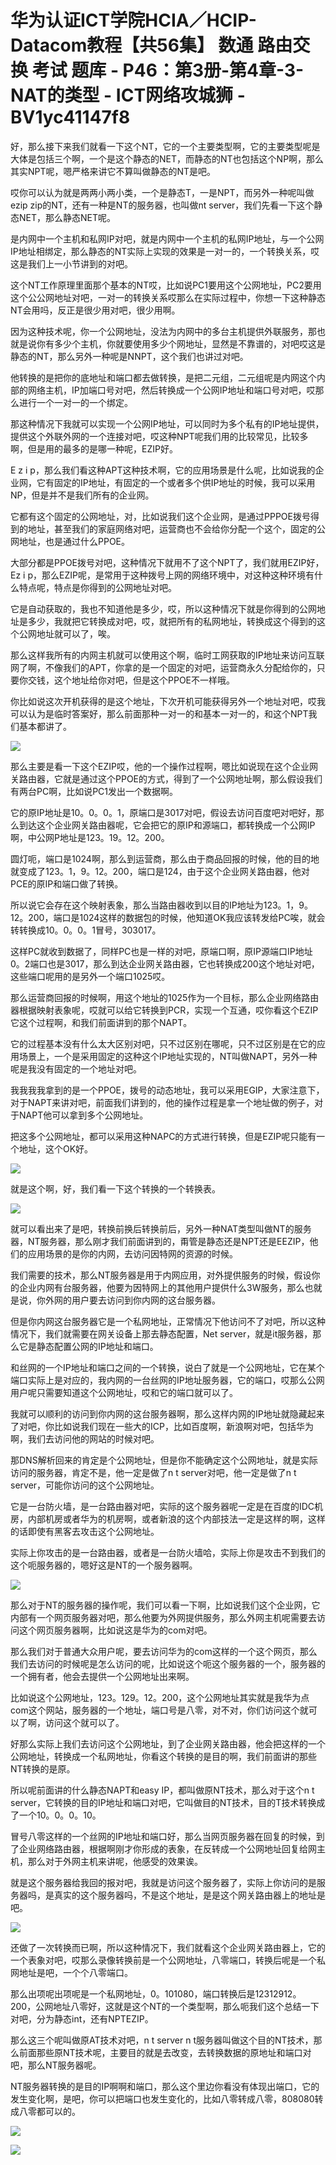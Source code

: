 # 华为认证ICT学院HCIA／HCIP-Datacom教程【共56集】 数通 路由交换 考试 题库 - P46：第3册-第4章-3-NAT的类型 - ICT网络攻城狮 - BV1yc41147f8

好，那么接下来我们就看一下这个NT，它的一个主要类型啊，它的主要类型呢是大体是包括三个啊，一个是这个静态的NET，而静态的NT也包括这个NP啊，那么其实NPT呢，嗯严格来讲它不算叫做静态的NT是吧。

哎你可以认为就是两两小两小类，一个是静态T，一是NPT，而另外一种呢叫做ezip zip的NT，还有一种是NT的服务器，也叫做nt server，我们先看一下这个静态NET，那么静态NET呢。

是内网中一个主机和私网IP对吧，就是内网中一个主机的私网IP地址，与一个公网IP地址相绑定，那么静态的NT实际上实现的效果是一对一的，一个转换关系，哎这是我们上一小节讲到的对吧。

这个NT工作原理里面那个基本的NT哎，比如说PC1要用这个公网地址，PC2要用这个公公网地址对吧，一对一的转换关系哎那么在实际过程中，你想一下这种静态NT会用吗，反正是很少用对吧，很少用啊。

因为这种技术呢，你一个公网地址，没法为内网中的多台主机提供外联服务，那也就是说你有多少个主机，你就要使用多少个网地址，显然是不靠谱的，对吧哎这是静态的NT，那么另外一种呢是NNPT，这个我们也讲过对吧。

他转换的是把你的底地址和端口都去做转换，是把二元组，二元组呢是内网这个内部的网络主机，IP加端口号对吧，然后转换成一个公网IP地址和端口号对吧，哎那么进行一个一对一的一个绑定。

那这种情况下我就可以实现一个公网IP地址，可以同时为多个私有的IP地址提供，提供这个外联外网的一个连接对吧，哎这种NPT呢我们用的比较常见，比较多啊，但是用的最多的是哪一种呢，EZIP好。

E z i p，那么我们看这种APT这种技术啊，它的应用场景是什么呢，比如说我的企业网，它有固定的IP地址，有固定的一个或者多个供IP地址的时候，我可以采用NP，但是并不是我们所有的企业网。

它都有这个固定的公网地址，对，比如说我们这个企业网，是通过PPPOE拨号得到的地址，甚至我们的家庭网络对吧，运营商也不会给你分配一个这个，固定的公网地址，也是通过什么PPOE。

大部分都是PPOE拨号对吧，这种情况下就用不了这个NPT了，我们就用EZIP好，Ez i p，那么EZIP呢，是常用于这种拨号上网的网络环境中，对这种这种环境有什么特点呢，特点是你得到的公网地址对吧。

它是自动获取的，我也不知道他是多少，哎，所以这种情况下就是你得到的公网地址是多少，我就把它转换成对吧，哎，就把所有的私网地址，转换成这个得到的这个公网地址就可以了，唉。

那么这样我所有的内网主机就可以使用这个啊，临时工网获取的IP地址来访问互联网了啊，不像我们的APT，你拿的是一个固定的对吧，运营商永久分配给你的，只要你交钱，这个地址给你对吧，但是这个PPOE不一样哦。

你比如说这次开机获得的是这个地址，下次开机可能获得另外一个地址对吧，哎我可以认为是临时答案好，那么前面那种一对一的和基本一对一的，和这个NPT我们基本都讲了。



![](img/aeb510db47d2c55e688253d7e9fa436e_1.png)

那么主要是看一下这个EZIP哎，他的一个操作过程啊，嗯比如说现在这个企业网关路由器，它就是通过这个PPOE的方式，得到了一个公网地址啊，那么假设我们有两台PC啊，比如说PC1发出一个数据啊。

它的原IP地址是10。0。0。1，原端口是3017对吧，假设去访问百度吧对吧好，那么到达这个企业网关路由器呢，它会把它的原IP和源端口，都转换成一个公网IP啊，中公网P地址是123。19。12。200。

圆灯呃，端口是1024啊，那么到运营商，那么由于商品回报的时候，他的目的地就变成了123。1，9。12。200，端口是124，由于这个企业网关路由器，他对PCE的原IP和端口做了转换。

所以说它会存在这个映射表象，那么当路由器收到以目的IP地址为123。1，9。12。200，端口是1024这样的数据包的时候，他知道OK我应该转发给PC唉，就会转转换成10。0。0。1冒号，303017。

这样PC就收到数据了，同样PC也是一样的对吧，原端口啊，原IP源端口IP地址0。2端口也是3017，那么到达企业网关路由器，它也转换成200这个地址对吧，这些端口呢用的是另外一个端口1025哎。

那么运营商回报的时候啊，用这个地址的1025作为一个目标，那么企业网络路由器根据映射表象呢，哎就可以给它转换到PCR，实现一个互通，哎你看这个EZIP它这个过程啊，和我们前面讲到的那个NAPT。

它的过程基本没有什么太大区别对吧，只不过区别在哪呢，只不过区别是在它的应用场景上，一个是采用固定的这种这个IP地址实现的，NT叫做NAPT，另外一种呢是我没有固定的一个地址对吧。

我我我我拿到的是一个PPOE，拨号的动态地址，我可以采用EGIP，大家注意下，对于NAPT来讲对吧，前面我们讲到的，他的操作过程是拿一个地址做的例子，对于NAPT他可以拿到多个公网地址。

把这多个公网地址，都可以采用这种NAPC的方式进行转换，但是EZIP呢只能有一个地址，这个OK好。

![](img/aeb510db47d2c55e688253d7e9fa436e_3.png)

就是这个啊，好，我们看一下这个转换的一个转换表。

![](img/aeb510db47d2c55e688253d7e9fa436e_5.png)

就可以看出来了是吧，转换前换后转换前后，另外一种NAT类型叫做NT的服务器，NT服务器，那么刚才我们前面讲到的，甭管是静态还是NPT还是EEZIP，他们的应用场景的是你的内网，去访问因特网的资源的时候。

我们需要的技术，那么NT服务器是用于内网应用，对外提供服务的时候，假设你的企业内网有台服务器，他要为因特网上的其他用户提供什么3W服务，那么也就是说，你外网的用户要去访问到你内网的这台服务器。

但是你内网这台服务器它是一个私网地址，正常情况下他访问不了对吧，所以这种情况下，我们就需要在网关设备上那去静态配置，Net server，就是it服务器，那么它是静态配置公网的IP地址和端口。

和丝网的一个IP地址和端口之间的一个转换，说白了就是一个公网地址，它在某个端口实际上是对应的，我内网的一台丝网的IP地址服务器，它的端口，哎那么公网用户呢只需要知道这个公网地址，哎和它的端口就可以了。

我就可以顺利的访问到你内网的这台服务器啊，那么这样内网的IP地址就隐藏起来了对吧，你比如说我们现在一些大的ICP，比如百度啊，新浪啊对吧，包括华为啊，我们去访问他的网站的时候对吧。

那DNS解析回来的肯定是个公网地址，但是你不能确定这个公网地址，就是实际访问的服务器，肯定不是，他一定是做了n t server对吧，他一定是做了n t server，可能你访问的这个公网地址。

它是一台防火墙，是一台路由器对吧，实际的这个服务器呢一定是在百度的IDC机房，内部机房或者华为的机房啊，或者新浪的这个内部技法一定是这样的啊，这样的话即使有黑客去攻击这个公网地址。

实际上你攻击的是一台路由器，或者是一台防火墙哈，实际上你是攻击不到我们的这个呃服务器的，嗯好这是NT的一个服务器啊。



![](img/aeb510db47d2c55e688253d7e9fa436e_7.png)

那么对于NT的服务器的操作呢，我们可以看一下啊，比如说我们这个企业网，它内部有一个网页服务器对吧，那么他要为外网提供服务，那么外网主机呢需要去访问这个网页服务器啊，比如说这是华为的com对吧。

那么我们对于普通大众用户呢，要去访问华为的com这样的一个这个网页，那么我们去访问的时候呢是怎么访问的呢，比如说这个呃这个服务器的一个，服务器的一个拥有者，他会去提供一个公网地址出来啊。

比如说这个公网地址，123。129。12。200，这个公网地址其实就是我华为点com这个网站，服务器的一个地址，端口号是八零，对不对，你们访问这个就可以了啊，访问这个就可以了。

好那么实际上我们去访问这个公网地址，到了企业网关路由器，他会把这样的一个公网地址，转换成一个私网地址，你看这个转换的是目的啊，我们前面讲的那些NT转换的是原。

所以呢前面讲的什么静态NAPT和easy IP，都叫做原NT技术，那么对于这个n t server，它转换的目的IP地址和端口对吧，它叫做目的NT技术，目的T技术转换成了一个10。0。0。10。

冒号八零这样的一个丝网的IP地址和端口好，那么当网页服务器在回复的时候，到了企业网络路由器，根据啊刚才你形成的表象，在反转成一个公网地址回复给网主机，那么对于外网主机来讲呢，他感受的效果诶。

就是这个服务器给我回的报对吧，我就是访问这个服务器了，实际上你访问的是服务器吗，是真实的这个服务器吗，不是这个地址，是是这个网关路由器上的地址是吧。



![](img/aeb510db47d2c55e688253d7e9fa436e_9.png)

还做了一次转换而已啊，所以这种情况下，我们就看这个企业网关路由器上，它的一个表象对吧，哎那么录像转换前是一个公网地址，八零端口，转换后呢是一个私网地址是吧，一个个八零端口。

那么出项呢出项呢是一个私网地址，0。101080，端口转换后是12312912。200，公网地址八零好，这就是这个NT的一个类型啊，那么呃我们这个总结一下对吧，分为静态int，还有NPTEZIP。

那么这三个呢叫做原AT技术对吧，n t server n t服务器叫做这个目的NT技术，那么前面那些原NT技术呢，主要目的就是去改变，去转换数据的原地址和端口对吧，那么NT服务器呢。

NT服务器转换的是目的IP啊啊和端口，那么这个里边你看没有体现出端口，它的发生变化啊，是吧，你可以把端口也发生变化的，比如八零转成八零，808080转成八零都可以的。



![](img/aeb510db47d2c55e688253d7e9fa436e_11.png)

![](img/aeb510db47d2c55e688253d7e9fa436e_12.png)